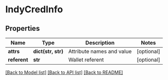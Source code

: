 # IndyCredInfo

## Properties
Name | Type | Description | Notes
------------ | ------------- | ------------- | -------------
**attrs** | **dict(str, str)** | Attribute names and value | [optional] 
**referent** | **str** | Wallet referent | [optional] 

[[Back to Model list]](../README.md#documentation-for-models) [[Back to API list]](../README.md#documentation-for-api-endpoints) [[Back to README]](../README.md)


